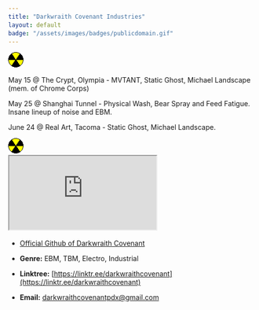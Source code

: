 ```yaml
---
title: "Darkwraith Covenant Industries"
layout: default
badge: "/assets/images/badges/publicdomain.gif"
---
```


<img src="./assets/images/gifcity/nuke.gif" class="responsive">
<p class="center"> May 15 @ The Crypt, Olympia - MVTANT, Static Ghost, Michael Landscape (mem. of Chrome Corps)
<p class="center"> May 25 @ Shanghai Tunnel - Physical Wash, Bear Spray and Feed Fatigue. Insane lineup of noise and EBM. </p>
<p class="center"> June 24 @ Real Art, Tacoma - Static Ghost, Michael Landscape. </p>
<img src="./assets/images/gifcity/nuke.gif" class="responsive">
<div class="vidalign">
<iframe src="https://www.youtube.com/embed/3bP4ZFvVcy4" frameborder="30"  allow="accelerometer;clipboard-write; encrypted-media; modest-branding; gyroscope; picture-in-picture; web-share" allowfullscreen > </iframe>
</div>

- [Official Github of Darkwraith Covenant](https://github.com/darkwraithcovenant)

- **Genre:** EBM, TBM, Electro, Industrial

- **Linktree:** [https://linktr.ee/darkwraithcovenant](https://linktr.ee/darkwraithcovenant)

- **Email:** [darkwraithcovenantpdx@gmail.com](mailto:darkwraithcovenantpdx@gmail.com)



